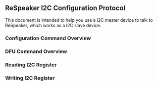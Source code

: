 ## ReSpeaker I2C Configuration Protocol

This document is intended to help you use a I2C master device to talk to ReSpeaker, which works as a I2C slave device.

### Configuration Command Overview


### DFU Command Overview


### Reading I2C Register


### Writing I2C Register


